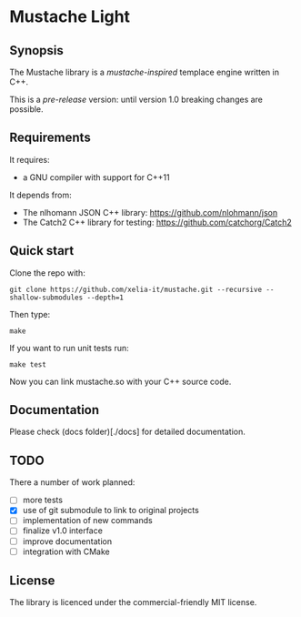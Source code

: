 Mustache Light
==============

## Synopsis

The Mustache library is a *mustache-inspired* templace engine written in C++.

This is a _pre-release_ version: until version 1.0 breaking changes are possible.


## Requirements

It requires:
* a GNU compiler with support for C++11

It depends from:
* The nlhomann JSON C++ library: https://github.com/nlohmann/json
* The Catch2 C++ library for testing: https://github.com/catchorg/Catch2


## Quick start

Clone the repo with:
```
git clone https://github.com/xelia-it/mustache.git --recursive --shallow-submodules --depth=1
```

Then type:
```
make
```

If you want to run unit tests run:
```
make test
```

Now you can link mustache.so with your C++ source code.


## Documentation

Please check (docs folder)[./docs] for detailed documentation.


## TODO

There a number of work planned:
- [ ] more tests
- [x] use of git submodule to link to original projects
- [ ] implementation of new commands
- [ ] finalize v1.0 interface
- [ ] improve documentation
- [ ] integration with CMake

## License

The library is licenced under the commercial-friendly MIT license.

